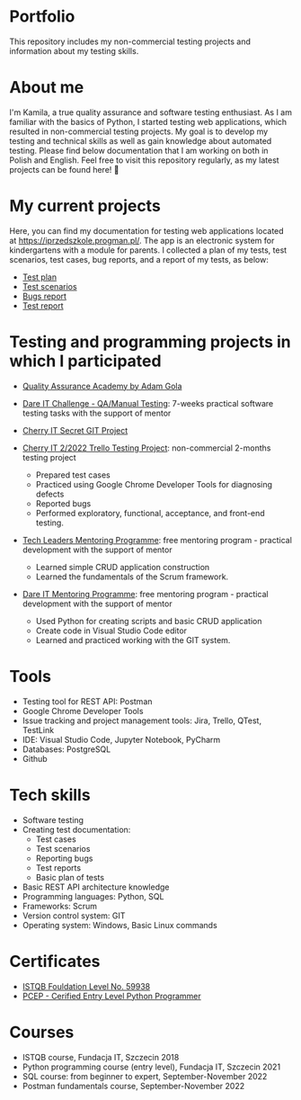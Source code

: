 # Portfolio
This repository includes my non-commercial testing projects and information about my testing skills.

# About me
I'm Kamila, a true quality assurance and software testing enthusiast. As I am familiar with the basics of Python, I started testing web applications, which resulted in non-commercial testing projects. My goal is to develop my testing and technical skills as well as gain knowledge about automated testing. Please find below documentation that I am working on both in Polish and English. Feel free to visit this repository regularly, as my latest projects can be found here! 🙂 

# My current projects

Here, you can find my documentation for testing web applications located at https://iprzedszkole.progman.pl/. The app is an electronic system for kindergartens with a module for parents. I collected a plan of my tests, test scenarios, test cases, bug reports, and a report of my tests, as below:
*  [Test plan](https://github.com/KamilaWZ/Testing-Portfolio/files/10343504/Plan.testow.pdf)
*  [Test scenarios](https://github.com/KamilaWZ/Testing-Portfolio/files/10343480/Scenariusz.testowy.pdf)
*  [Bugs report](https://github.com/KamilaWZ/Testing-Portfolio/files/10343505/Bugs.report.pdf)
*  [Test report](https://github.com/KamilaWZ/Testing-Portfolio/files/10343502/Raport.z.testow.pdf)

# Testing and programming projects in which I participated

* [Quality Assurance Academy by Adam Gola](https://szkoleniedlaqa.pl/)

* [Dare IT Challenge - QA/Manual Testing](https://www.dareit.io/challenges/qa-manual-testing): 7-weeks practical software testing tasks with the support of mentor

* [Cherry IT Secret GIT Project](http://cherry-it.pl/)

* [Cherry IT 2/2022 Trello Testing Project](http://cherry-it.pl/archiwum-projektu-treningowego-2-2022-trello/): non-commercial 2-months testing project 
  * Prepared test cases
  * Practiced using Google Chrome Developer Tools for diagnosing defects
  * Reported bugs
  * Performed exploratory, functional, acceptance, and front-end testing.

* [Tech Leaders Mentoring Programme](https://techleaders.eu/): free mentoring program - practical development with the support of mentor
  * Learned simple CRUD application construction
  * Learned the fundamentals of the Scrum framework.

* [Dare IT Mentoring Programme](https://www.dareit.io/): free mentoring program - practical development with the support of mentor
  * Used Python for creating scripts and basic CRUD application
  * Create code in Visual Studio Code editor
  * Learned and practiced working with the GIT system.


# Tools

* Testing tool for REST API: Postman
* Google Chrome Developer Tools
* Issue tracking and project management tools: Jira, Trello, QTest, TestLink
* IDE: Visual Studio Code, Jupyter Notebook, PyCharm
* Databases: PostgreSQL
* Github

# Tech skills

* Software testing
* Creating test documentation:
  * Test cases
  * Test scenarios
  * Reporting bugs
  * Test reports
  * Basic plan of tests
* Basic REST API architecture knowledge
* Programming languages: Python, SQL
* Frameworks: Scrum
* Version control system: GIT
* Operating system: Windows, Basic Linux commands

# Certificates
* [ISTQB Fouldation Level No. 59938](http://scr.istqb.org/?name=Kamila+Walaszczyk-Ziomek&number=59938&orderBy=relevancy&orderDirection=&dateStart=&dateEnd=&expiryStart=&expiryEnd=&certificationBody=&examProvider=&certificationLevel=&country=)
* [PCEP - Cerified Entry Level Python Programmer](https://www.credly.com/badges/db85fb42-345a-4112-8735-ccc37c455266?source=linked_in_profile)

# Courses

* ISTQB course, Fundacja IT, Szczecin 2018
* Python programming course (entry level), Fundacja IT, Szczecin 2021
* SQL course: from beginner to expert, September-November 2022
* Postman fundamentals course, September-November 2022










